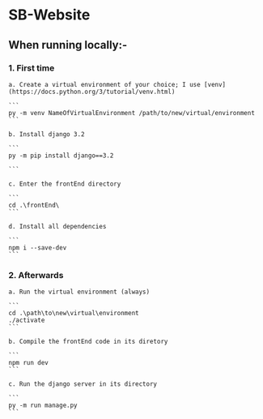 # SB-Website

## When running locally:-

### 1. First time

    a. Create a virtual environment of your choice; I use [venv](https://docs.python.org/3/tutorial/venv.html)

    ```
    py -m venv NameOfVirtualEnvironment /path/to/new/virtual/environment 
    ```

    b. Install django 3.2

    ```
    py -m pip install django==3.2

    ```

    c. Enter the frontEnd directory

    ```
    cd .\frontEnd\
    ```

    d. Install all dependencies

    ```
    npm i --save-dev
    ```

### 2. Afterwards

    a. Run the virtual environment (always)

    ```
    cd .\path\to\new\virtual\environment
    ./activate
    ```

    b. Compile the frontEnd code in its diretory

    ```
    npm run dev
    ```

    c. Run the django server in its directory
    
    ```
    py -m run manage.py
    ```
